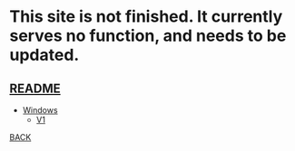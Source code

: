 # This site is not finished. It currently serves no function, and needs to be updated.

## [README](https://github.com/CoffeeCoder1/flash2exe/readme.md)

* [Windows](https://github.com/CoffeeCoder1/flash2exe/tree/main/Windows)
  * [V1](https://github.com/CoffeeCoder1/flash2exe/tree/main/Windows/V1)

[BACK](/../)
